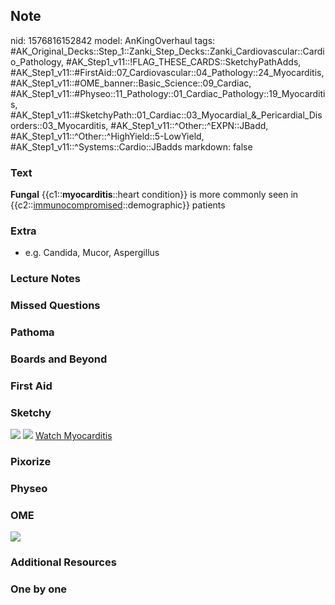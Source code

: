 ## Note
nid: 1576816152842
model: AnKingOverhaul
tags: #AK_Original_Decks::Step_1::Zanki_Step_Decks::Zanki_Cardiovascular::Cardio_Pathology, #AK_Step1_v11::!FLAG_THESE_CARDS::SketchyPathAdds, #AK_Step1_v11::#FirstAid::07_Cardiovascular::04_Pathology::24_Myocarditis, #AK_Step1_v11::#OME_banner::Basic_Science::09_Cardiac, #AK_Step1_v11::#Physeo::11_Pathology::01_Cardiac_Pathology::19_Myocarditis, #AK_Step1_v11::#SketchyPath::01_Cardiac::03_Myocardial_&_Pericardial_Disorders::03_Myocarditis, #AK_Step1_v11::^Other::^EXPN::JBadd, #AK_Step1_v11::^Other::^HighYield::5-LowYield, #AK_Step1_v11::^Systems::Cardio::JBadds
markdown: false

### Text
<b>Fungal</b> {{c1::<b>myocarditis</b>::heart condition}} is more
commonly seen in {{c2::<u>immunocompromised</u>::demographic}}
patients

### Extra
* e.g. Candida, Mucor, Aspergillus

### Lecture Notes


### Missed Questions


### Pathoma


### Boards and Beyond


### First Aid


### Sketchy
<img src=
"SketchyMedical%202019-12-18%2018-32-22_1566160514431.jpg">
<img src="zOVerall%20picture%20(1)_1566160514431.jpg"> <a href=
"https://dashboard.sketchy.com/study/medical/courses/medical-pathophysiology/units/medical-pathophysiology-cardiac/videos/medical-pathophysiology-cardiac-myocardial-and-pericardial-disorders-myocarditis?utm_source=anki&utm_medium=partnership&utm_campaign=february_update&utm_content=medical">
Watch Myocarditis</a>

### Pixorize


### Physeo


### OME
<div class="ome-widget">
  <a href="https://onlinemeded.org/spa/cardiac?ref=anki"><img src=
  "_OME_AnkiFlashcards_Topic_3.png"></a>
</div>

### Additional Resources


### One by one

